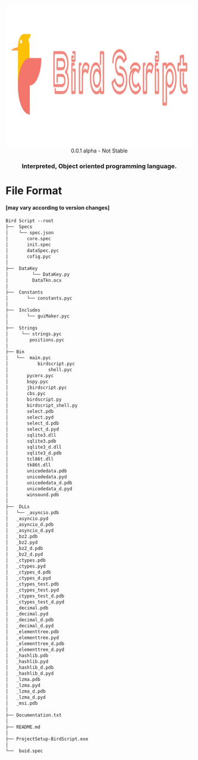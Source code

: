 
<img src="bslogowt.jpg" height="380px" width="790px">
<div align="center">
0.0.1 alpha - Not Stable


<h3>Interpreted, Object oriented programming language.</h3></div>

# File Format
#### [may vary according to version changes]
```
Bird Script --root
├──  Specs
│	 └── spec.json
│		core.spec
│	  	init.spec
│		dataSpec.pyc	
│		cofig.pyc
│
├──  DataKey
│         └── DataKey.py
│		  DataTkn.ocx  
│
├──  Constants
│		└── constants.pyc	
│
├──  Includes
│		└── guiMaker.pyc
│
├──  Strings
│	  └── strings.pyc
│		 positions.pyc
│
├── Bin
│	└──  main.pyc
│	        birdscript.pyc
│    	        shell.pyc
│		pycerx.pyc
│		bspy.pyc
│		jbirdscript.pyc
│		cbs.pyc
│		birdscript.py
│		birdscript_shell.py
│		select.pdb
│		select.pyd
│		select_d.pdb
│		select_d.pyd
│		sqlite3.dll
│		sqlite3.pdb
│		sqlite3_d.dll
│		sqlite3_d.pdb
│		tcl86t.dll
│		tk86t.dll
│		unicodedata.pdb
│		unicodedata.pyd
│		unicodedata_d.pdb
│		unicodedata_d.pyd
│		winsound.pdb
│     
├──  DLLs
│	└── _asyncio.pdb
│	_asyncio.pyd
│	_asyncio_d.pdb
│	_asyncio_d.pyd
│	_bz2.pdb
│	_bz2.pyd
│	_bz2_d.pdb
│	_bz2_d.pyd
│	_ctypes.pdb
│	_ctypes.pyd
│	_ctypes_d.pdb
│	_ctypes_d.pyd
│	_ctypes_test.pdb
│	_ctypes_test.pyd
│	_ctypes_test_d.pdb
│	_ctypes_test_d.pyd
│	_decimal.pdb
│	_decimal.pyd
│	_decimal_d.pdb
│	_decimal_d.pyd
│	_elementtree.pdb
│	_elementtree.pyd
│	_elementtree_d.pdb
│	_elementtree_d.pyd
│	_hashlib.pdb
│	_hashlib.pyd
│	_hashlib_d.pdb
│	_hashlib_d.pyd
│	_lzma.pdb
│	_lzma.pyd
│	_lzma_d.pdb
│	_lzma_d.pyd
│	_msi.pdb
│
├── Documentation.txt
│
├── README.md
│
├── ProjectSetup-BirdScript.exe
│
└──  buid.spec
```





